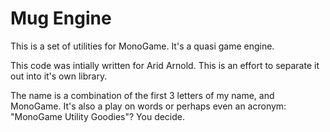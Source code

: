 
# Mug Engine

This is a set of utilities for MonoGame. It's a quasi game engine.

This code was intially written for Arid Arnold. This is an effort to separate it out into it's own library.

The name is a combination of the first 3 letters of my name, and MonoGame. It's also a play on words or perhaps even an acronym: "MonoGame Utility Goodies"? You decide. 

